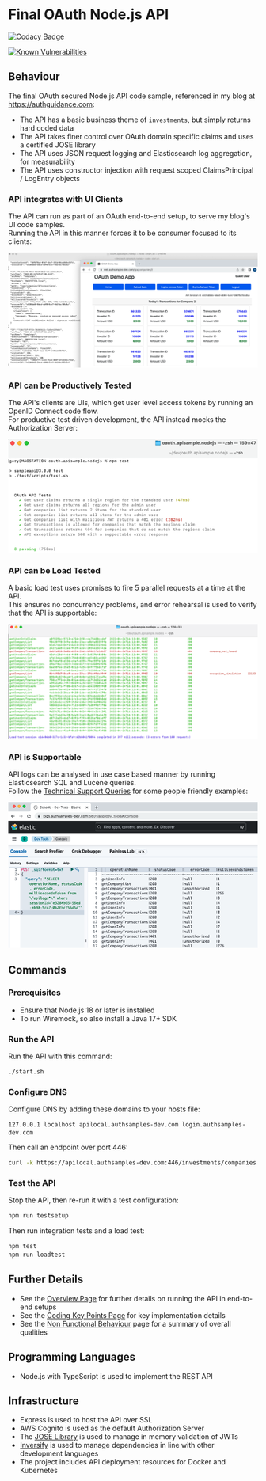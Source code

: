 # Final OAuth Node.js API

[![Codacy Badge](https://app.codacy.com/project/badge/Grade/4e685ae1d0ae4d3091e0dccd5b3cd011)](https://www.codacy.com/gh/gary-archer/oauth.apisample.nodejs/dashboard?utm_source=github.com&amp;utm_medium=referral&amp;utm_content=gary-archer/oauth.apisample.nodejs&amp;utm_campaign=Badge_Grade) 

[![Known Vulnerabilities](https://snyk.io/test/github/gary-archer/oauth.apisample.nodejs/badge.svg?targetFile=package.json)](https://snyk.io/test/github/gary-archer/oauth.apisample.nodejs?targetFile=package.json)

## Behaviour

The final OAuth secured Node.js API code sample, referenced in my blog at https://authguidance.com:

- The API has a basic business theme of `investments`, but simply returns hard coded data
- The API takes finer control over OAuth domain specific claims and uses a certified JOSE library
- The API uses JSON request logging and Elasticsearch log aggregation, for measurability
- The API uses constructor injection with request scoped ClaimsPrincipal / LogEntry objects

### API integrates with UI Clients

The API can run as part of an OAuth end-to-end setup, to serve my blog's UI code samples.\
Running the API in this manner forces it to be consumer focused to its clients:

![SPA and API](./images/spa-and-api.png)

### API can be Productively Tested

The API's clients are UIs, which get user level access tokens by running an OpenID Connect code flow.\
For productive test driven development, the API instead mocks the Authorization Server:

![Test Driven Development](./images/tests.png)

### API can be Load Tested

A basic load test uses promises to fire 5 parallel requests at a time at the API.\
This ensures no concurrency problems, and error rehearsal is used to verify that the API is supportable:

![Load Test](./images/loadtest.png)

### API is Supportable

API logs can be analysed in use case based manner by running Elasticsearch SQL and Lucene queries.\
Follow the [Technical Support Queries](https://authguidance.com/2019/08/02/intelligent-api-platform-analysis/) for some people friendly examples:

![Support Queries](./images/support-queries.png)

## Commands

### Prerequisites

- Ensure that Node.js 18 or later is installed
- To run Wiremock, so also install a Java 17+ SDK

### Run the API

Run the API with this command:

```bash
./start.sh
```

### Configure DNS

Configure DNS by adding these domains to your hosts file:

```text
127.0.0.1 localhost apilocal.authsamples-dev.com login.authsamples-dev.com
```

Then call an endpoint over port 446:

```bash
curl -k https://apilocal.authsamples-dev.com:446/investments/companies
```

### Test the API

Stop the API, then re-run it with a test configuration:

```bash
npm run testsetup
```

Then run integration tests and a load test:

```bash
npm test
npm run loadtest
```

## Further Details

* See the [Overview Page](https://authguidance.com/2017/10/27/api-architecture-node) for further details on running the API in end-to-end setups
* See the [Coding Key Points Page](https://authguidance.com/2017/10/27/final-nodeapi-coding-key-points/) for key implementation details
* See the [Non Functional Behaviour](https://authguidance.com/2017/10/08/corporate-code-sample-core-behavior/) page for a summary of overall qualities

## Programming Languages

* Node.js with TypeScript is used to implement the REST API

## Infrastructure

* Express is used to host the API over SSL
* AWS Cognito is used as the default Authorization Server
* The [JOSE Library](https://github.com/panva/jose) is used to manage in memory validation of JWTs
* [Inversify](http://inversify.io) is used to manage dependencies in line with other development languages
* The project includes API deployment resources for Docker and Kubernetes
